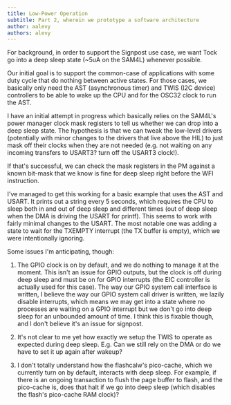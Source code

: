 ```yaml
---
title: Low-Power Operation
subtitle: Part 2, wherein we prototype a software architecture
author: aalevy
authors: alevy
---
```


For background, in order to support the Signpost use case, we want Tock
go into a deep sleep state (~5uA on the SAM4L) whenever possible.

Our initial goal is to support the common-case of applications with some
duty cycle that do nothing between active states. For those cases, we
basically only need the AST (asynchronous timer) and TWIS (I2C device)
controllers to be able to wake up the CPU and for the OSC32 clock to run
the AST.

I have an initial attempt in progress which basically relies on the
SAM4L's power manager clock mask registers to tell us whether we can
drop into a deep sleep state. The hypothesis is that we can tweak the
low-level drivers (potentially with minor changes to the drivers that
live above the HIL) to just mask off their clocks when they are not
needed (e.g. not waiting on any incoming transfers to USART3? turn off
the USART3 clock!).

If that's successful, we can check the mask registers in the PM against
a known bit-mask that we know is fine for deep sleep right before the
WFI instruction.

I've managed to get this working for a basic example that uses the AST
and USART. It prints out a string every 5 seconds, which requires the
CPU to sleep both in and out of deep sleep and different times (out of
deep sleep when the DMA is driving the USART for printf). This seems to
work with fairly minimal changes to the USART. The most notable one was
adding a state to wait for the TXEMPTY interrupt (the TX buffer is
empty), which we were intentionally ignoring.

Some issues I'm anticipating, though:

1. The GPIO clock is on by default, and we do nothing to manage it at
the moment. This isn't an issue for GPIO outputs, but the clock is off
during deep sleep and must be on for GPIO interrupts (the EIC controller
is actually used for this case). The way our GPIO system call interface
is written, I believe the way our GPIO system call driver is written, we
lazily disable interrupts, which means we may get into a state where no
processes are waiting on a GPIO interrupt but we don't go into deep
sleep for an unbounded amount of time. I think this is fixable though,
and I don't believe it's an issue for signpost.

2. It's not clear to me yet how exactly we setup the TWIS to operate as
expected during deep sleep. E.g. Can we still rely on the DMA or do we
have to set it up again after wakeup?

3. I don't totally understand how the flashcalw's pico-cache, which we
currently turn on by default, interacts with deep sleep. For example, if
there is an ongoing transaction to flush the page buffer to flash, and
the pico-cache is, does that halt if we go into deep sleep (which
disables the flash's pico-cache RAM clock)?
